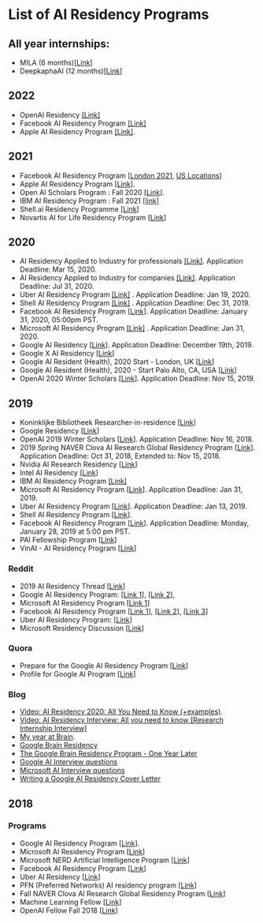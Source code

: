# List of AI Residency Programs

## All year internships: 
- MILA (6 months)[[Link](https://mila.quebec/en/admission-process-for-interns/)]
- DeepkaphaAI (12 months)[[Link](https://deepkapha.ai/enroll/)]

## 2022
- OpenAI Residency [[Link]](https://openai.com/blog/openai-residency/)
- Facebook AI Residency Program [[Link]](https://www.facebookcareers.com/jobs/221246603377392/)
- Apple AI Residency Program [[Link]](https://machinelearning.apple.com/updates/aiml-residency-program-application-2022).

## 2021
- Facebook AI Residency Program [[London 2021](https://www.facebook.com/careers/jobs/810907319483158/), [US Locations](https://www.facebook.com/careers/jobs/401746167843189/)]
- Apple AI Residency Program [[Link]](https://machinelearning.apple.com/updates/introducing-aiml-residency-program).
- Open AI Scholars Program : Fall 2020 [[Link]](https://jobs.lever.co/openai/90311c53-38a6-467d-98ca-2d2735fa1a8a).
- IBM AI Residency Program : Fall 2021 [[link]](https://www.research.ibm.com/artificial-intelligence/careers/ai-residency/#about)
- Shell.ai Residency Programme [[Link](https://www.shell.com/energy-and-innovation/digitalisation/digital-technologies/shell-ai/shell-ai-residency-programme.html)]
- Novartis AI for Life Residency Program [[Link](https://www.novartis.com/our-focus/data-and-digital/artificial-intelligence/ai-life-residency-program?utm_campaign=2020-1-ai-residency-program&utm_medium=social-organic&utm_source=youtube&utm_content=video)]

## 2020
- AI Residency Applied to Industry for professionals [[Link]](https://www.senaipr.org.br/tecnologiaeinovacao/nossarede/hubia/programa-de-residencia-em-inteligencia-artificial-1-36629-439969.shtml). Application Deadline: Mar 15, 2020.
- AI Residency Applied to Industry for companies [[Link]](https://www.senaipr.org.br/tecnologiaeinovacao/nossarede/hubia/residencia-1-36629-428622.shtml). Application Deadline: Jul 31, 2020.
- Uber AI Residency Program [[Link]](https://careersinfo.uber.com/ai-residency) . Application Deadline: Jan 19, 2020.
- Shell AI Residency Program [[Link]](https://www.shell.com/energy-and-innovation/overcoming-technology-challenges/digital-innovation/artificial-intelligence/advancing-the-digital-revolution.html) . Application Deadline: Dec 31, 2019.
- Facebook AI Residency Program [[Link](https://research.fb.com/programs/facebook-ai-residency-program/)]. Application Deadline: January 31, 2020, 05:00pm PST.
- Microsoft AI Residency Program [[Link]](https://www.microsoft.com/en-us/research/academic-program/microsoft-ai-residency-program/?OCID=msr_career_aires_tw) . Application Deadline: Jan 31, 2020.
- Google AI Residency [[Link](https://ai.google/research/join-us/ai-residency/)]. Application Deadline:  December 19th, 2019.
- Google X AI Residency [[Link](https://x.company/careers-at-x/4225880002/)]
- Google AI Resident (Health), 2020 Start - London, UK  [[Link](https://careers.google.com/jobs/results/136709006283416262-google-ai-resident-health-2020-start-fixed-term-employee/?company=Google&company=Google%20Fiber&company=YouTube&employment_type=FULL_TIME&hl=en_US&jlo=en_US&q=Residency%20Program%20Healthcare&sort_by=relevance)]
- Google AI Resident (Health), 2020 - Start Palo Alto, CA, USA [[Link](https://careers.google.com/jobs/results/95901233513931462-google-ai-resident-health-2020-start-fixed-term-employee/?company=Google&company=Google%20Fiber&company=YouTube&employment_type=FULL_TIME&hl=en_US&jlo=en_US&q=Residency%20Program%20Healthcare&sort_by=relevance)]
- OpenAI 2020 Winter Scholars [[Link](https://jobs.lever.co/openai/d30e1f04-b548-4503-ba8b-9853cb49bdc7)]. Application Deadline: Nov 15, 2019.

## 2019

- Koninklijke Bibliotheek Researcher-in-residence [[Link](https://www.kb.nl/organisatie/vacatures-en-stages/researcher-in-residence)]
- Google Residency [[Link](https://ai.google/research/join-us/ai-residency/)]
- OpenAI 2019 Winter Scholars [[Link](https://blog.openai.com/openai-scholars-2019/)]. Application Deadline: Nov 16, 2018.
- 2019 Spring NAVER Clova AI Research Global Residency Program [[Link](https://clova.ai/en/research/careers.html)]. Application Deadline: Oct 31, 2018, Extended to: Nov 15, 2018.
- Nvidia AI Research Residency [[Link](https://research.nvidia.com/research-residency)]
- Intel AI Residency [[Link](https://jobs.intel.com/page/show/ai-jobs-ai-internships-residency?ai-jobs-ai-internships-residency)]
- IBM AI Residency Program [[Link]](https://careers.ibm.com/ShowJob/Id/508504/IBM-Research-AI-Residency-Program/?lang=en)
- Microsoft AI Residency Program [[Link](https://www.microsoft.com/en-us/research/academic-program/microsoft-ai-residency-program/)]. Application Deadline: Jan 31, 2019.
- Uber AI Residency Program [[Link](https://careersinfo.uber.com/ai-residency)]. Application Deadline: Jan 13, 2019.
- Shell AI Residency Program [[Link](https://www.shell.com/energy-and-innovation/overcoming-technology-challenges/digital-innovation/artificial-intelligence/advancing-the-digital-revolution.html)].
- Facebook AI Residency Program [[Link](https://research.fb.com/programs/facebook-ai-residency-program/)]. Application Deadline: Monday, January 28, 2019 at 5:00 pm PST.
- PAI Fellowship Program  [[Link](https://www.partnershiponai.org/fellowship-program/)]
- VinAI - AI Residency Program [[Link](https://www.vinai.io/airesidency.html)]

### Reddit
- 2019 AI Residency Thread [[Link](https://www.reddit.com/r/MachineLearning/comments/9uaz3m/d_2019_ai_residency_thread_program_deadlines)]
- Google AI Residency Program: [[Link 1](https://www.reddit.com/r/MachineLearning/comments/7rajic/d_anyone_heard_back_from_google_ai_residency/)],
[[Link 2](https://www.reddit.com/r/MachineLearning/comments/690ixs/d_google_brain_residency_requirements_and/)],
- Microsoft AI Residency Program [[Link 1](https://www.reddit.com/r/MachineLearning/comments/7u2a19/news_microsoft_ai_residency/)]
- Facebook AI Residency Program [[Link 1](https://www.reddit.com/r/MachineLearning/comments/7w5unr/d_has_anybody_heard_back_from_facebook_ai/)],
[[Link 2](https://www.reddit.com/r/MachineLearning/comments/7xxng0/d_anyone_hear_back_from_facebook_ai_research_fair/)],
[[Link 3](https://www.reddit.com/r/MachineLearning/comments/7t9y9f/discussion_facebook_ai_residency_closed_early/)]
- Uber AI Residency Program: [[Link](https://www.reddit.com/r/MachineLearning/comments/7yycov/d_introducing_the_uber_ai_residency/)]
- Microsoft Residency Discussion [[Link](https://www.reddit.com/r/MachineLearning/comments/ahshx7/d_microsoft_ai_residency_2019_discussion/?st=jrc52rte&sh=33ed04bf)]


### Quora

- Prepare for the Google AI Residency Program [[Link](https://www.quora.com/How-should-I-prepare-for-the-interview-of-Google-Brain-Residency-program-in-terms-of-number-of-rounds-of-interview-topics-for-which-I-should-prepare-and-a-typical-profile-required-to-increase-the-chance-of-being-selected)]
- Profile for Google AI Program [[Link](https://www.quora.com/Has-anyone-been-accepted-to-the-Google-Brain-Residency-Program-What-was-your-profile-when-you-applied)]

### Blog
- [Video: AI Residency 2020: All You Need to Know (+examples)](https://www.youtube.com/watch?v=L_OtjN-KfRc&feature=emb_title).
- [Video: AI Residency Interview: All you need to know [Research Internship Interview]](https://www.youtube.com/watch?v=Wj3RfjZwues&feature=emb_title)
- [My year at Brain](http://colinraffel.com/blog/my-year-at-brain.html).
- [Google Brain Residency](http://tinyclouds.org/residency/)
- [The Google Brain Residency Program - One Year Later](https://research.googleblog.com/2017/07/the-google-brain-residency-program-one.html)
- [Google AI Interview questions](https://medium.com/acing-ai/google-ai-interview-questions-acing-the-ai-interview-1791ad7dc3ae)
- [Microsoft AI Interview questions](https://medium.com/acing-ai/microsoft-ai-interview-questions-acing-the-ai-interview-be6972f790ea)
- [Writing a Google AI Residency Cover Letter](https://colinraffel.com/blog/writing-a-google-ai-residency-cover-letter.html)

## 2018

### Programs

- Google AI Residency Program [[Link](https://research.google.com/teams/brain/residency/)].
- Microsoft AI Residency Program [[Link](https://www.microsoft.com/en-us/research/academic-program/microsoft-ai-residency-program/)]
- Microsoft NERD Artificial Intelligence Program [[Link](http://microsoftnewengland.com/nerdAI/)]
- Facebook AI Residency Program [[Link](https://research.fb.com/programs/facebook-ai-research-residency-program/)]
- Uber AI Residency [[Link](https://eng.uber.com/uber-ai-residency/)]
- PFN (Preferred Networks) AI residency program [[Link](https://www.preferred-networks.jp/en/news/residency-program2018-2019tokyo)]
- Fall NAVER Clova AI Research Global Residency Program [[Link](https://clova.ai/m/en/research/careers.html)]
- Machine Learning Fellow [[Link](https://jobs.lever.co/openai/54ddfefe-6483-4bba-a828-11a156eae7eb)]
- OpenAI Fellow Fall 2018 [[Link](https://blog.openai.com/openai-fellows/)]
